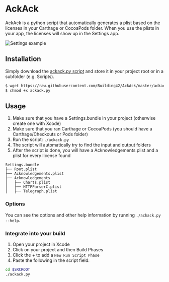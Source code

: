 # AckAck
AckAck is a python script that automatically generates a plist based on the licenses in your Carthage or CocoaPods folder. When you use the plists in your app, the licenses will show up in the Settings app.

![Settings example](http://i.imgur.com/V4JfPlC.png)

## Installation

Simply download the [ackack.py script](https://raw.githubusercontent.com/Building42/AckAck/main/ackack.py) and store it in your project root or in a subfolder (e.g. Scripts).

```sh
$ wget https://raw.githubusercontent.com/Building42/AckAck/master/ackack.py
$ chmod +x ackack.py
```

## Usage

1. Make sure that you have a Settings.bundle in your project (otherwise create one with Xcode)
2. Make sure that you ran Carthage or CocoaPods (you should have a Carthage/Checkouts or Pods folder)
3. Run the script: ```./ackack.py```
4. The script will automatically try to find the input and output folders
5. After the script is done, you will have a Acknowledgements.plist and a plist for every license found

```
Settings.bundle
├── Root.plist
├── Acknowledgements.plist
├── Acknowledgements
│   ├── Charts.plist
│   ├── HTTPParserC.plist
│   ├── Telegraph.plist
```

### Options

You can see the options and other help information by running `./ackack.py --help`.

### Integrate into your build

1. Open your project in Xcode
2. Click on your project and then Build Phases
3. Click the + to add a `New Run Script Phase`
4. Paste the following in the script field:

```sh
cd $SRCROOT
./ackack.py
```
